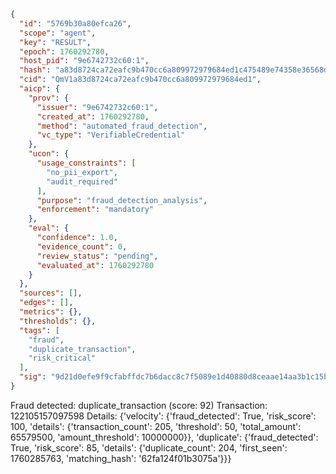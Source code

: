 ```json
{
  "id": "5769b30a80efca26",
  "scope": "agent",
  "key": "RESULT",
  "epoch": 1760292780,
  "host_pid": "9e6742732c60:1",
  "hash": "a83d8724ca72eafc9b470cc6a809972979684ed1c475489e74358e36568d407d",
  "cid": "QmV1a83d8724ca72eafc9b470cc6a809972979684ed1",
  "aicp": {
    "prov": {
      "issuer": "9e6742732c60:1",
      "created_at": 1760292780,
      "method": "automated_fraud_detection",
      "vc_type": "VerifiableCredential"
    },
    "ucon": {
      "usage_constraints": [
        "no_pii_export",
        "audit_required"
      ],
      "purpose": "fraud_detection_analysis",
      "enforcement": "mandatory"
    },
    "eval": {
      "confidence": 1.0,
      "evidence_count": 0,
      "review_status": "pending",
      "evaluated_at": 1760292780
    }
  },
  "sources": [],
  "edges": [],
  "metrics": {},
  "thresholds": {},
  "tags": [
    "fraud",
    "duplicate_transaction",
    "risk_critical"
  ],
  "sig": "9d21d0efe9f9cfabffdc7b6dacc8c7f5089e1d40880d8ceaae14aa3b1c15b3c9"
}
```

Fraud detected: duplicate_transaction (score: 92)
Transaction: 122105157097598
Details: {'velocity': {'fraud_detected': True, 'risk_score': 100, 'details': {'transaction_count': 205, 'threshold': 50, 'total_amount': 65579500, 'amount_threshold': 10000000}}, 'duplicate': {'fraud_detected': True, 'risk_score': 85, 'details': {'duplicate_count': 204, 'first_seen': 1760285763, 'matching_hash': '62fa124f01b3075a'}}}
